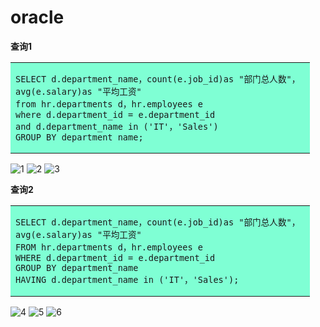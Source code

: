 # oracle
**查询1** 

<table><tr><td bgcolor=#7FFFD4>

```
SELECT d.department_name，count(e.job_id)as "部门总人数"， 
avg(e.salary)as "平均工资"  
from hr.departments d，hr.employees e  
where d.department_id = e.department_id  
and d.department_name in ('IT'，'Sales')  
GROUP BY department_name; 
```
</td></tr></table>


![1](https://github.com/yujinhongMM/oracle/blob/master/test1/QQ%E5%9B%BE%E7%89%8720181016192608.png)
![2](https://github.com/yujinhongMM/oracle/blob/master/test1/QQ%E5%9B%BE%E7%89%8720181016192634.png)
![3](https://github.com/yujinhongMM/oracle/blob/master/test1/QQ%E5%9B%BE%E7%89%8720181016192641.png) 

**查询2** 

<table><tr><td bgcolor=#7FFFD4>
  
```
SELECT d.department_name，count(e.job_id)as "部门总人数"， 
avg(e.salary)as "平均工资"  
FROM hr.departments d，hr.employees e  
WHERE d.department_id = e.department_id  
GROUP BY department_name  
HAVING d.department_name in ('IT'，'Sales');  
```
</td></tr></table> 

![4](https://github.com/yujinhongMM/oracle/blob/master/test1/QQ%E5%9B%BE%E7%89%8720181016192648.png)
![5](https://github.com/yujinhongMM/oracle/blob/master/test1/QQ%E5%9B%BE%E7%89%8720181016192658.png)
![6](https://github.com/yujinhongMM/oracle/blob/master/test1/QQ%E5%9B%BE%E7%89%8720181016192707.png)
